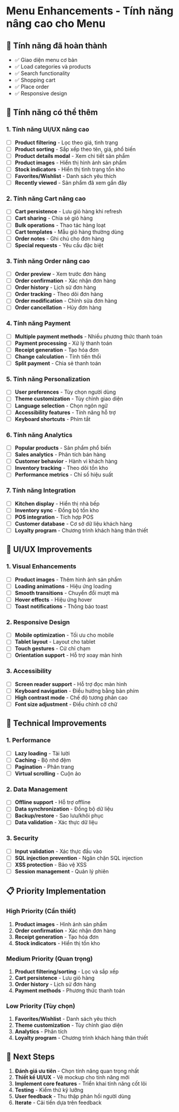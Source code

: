 # Menu Enhancements - Tính năng nâng cao cho Menu

## 🎯 Tính năng đã hoàn thành
- ✅ Giao diện menu cơ bản
- ✅ Load categories và products
- ✅ Search functionality
- ✅ Shopping cart
- ✅ Place order
- ✅ Responsive design

## 🚀 Tính năng có thể thêm

### 1. **Tính năng UI/UX nâng cao**
- [ ] **Product filtering** - Lọc theo giá, tình trạng
- [ ] **Product sorting** - Sắp xếp theo tên, giá, phổ biến
- [ ] **Product details modal** - Xem chi tiết sản phẩm
- [ ] **Product images** - Hiển thị hình ảnh sản phẩm
- [ ] **Stock indicators** - Hiển thị tình trạng tồn kho
- [ ] **Favorites/Wishlist** - Danh sách yêu thích
- [ ] **Recently viewed** - Sản phẩm đã xem gần đây

### 2. **Tính năng Cart nâng cao**
- [ ] **Cart persistence** - Lưu giỏ hàng khi refresh
- [ ] **Cart sharing** - Chia sẻ giỏ hàng
- [ ] **Bulk operations** - Thao tác hàng loạt
- [ ] **Cart templates** - Mẫu giỏ hàng thường dùng
- [ ] **Order notes** - Ghi chú cho đơn hàng
- [ ] **Special requests** - Yêu cầu đặc biệt

### 3. **Tính năng Order nâng cao**
- [ ] **Order preview** - Xem trước đơn hàng
- [ ] **Order confirmation** - Xác nhận đơn hàng
- [ ] **Order history** - Lịch sử đơn hàng
- [ ] **Order tracking** - Theo dõi đơn hàng
- [ ] **Order modification** - Chỉnh sửa đơn hàng
- [ ] **Order cancellation** - Hủy đơn hàng

### 4. **Tính năng Payment**
- [ ] **Multiple payment methods** - Nhiều phương thức thanh toán
- [ ] **Payment processing** - Xử lý thanh toán
- [ ] **Receipt generation** - Tạo hóa đơn
- [ ] **Change calculation** - Tính tiền thối
- [ ] **Split payment** - Chia sẻ thanh toán

### 5. **Tính năng Personalization**
- [ ] **User preferences** - Tùy chọn người dùng
- [ ] **Theme customization** - Tùy chỉnh giao diện
- [ ] **Language selection** - Chọn ngôn ngữ
- [ ] **Accessibility features** - Tính năng hỗ trợ
- [ ] **Keyboard shortcuts** - Phím tắt

### 6. **Tính năng Analytics**
- [ ] **Popular products** - Sản phẩm phổ biến
- [ ] **Sales analytics** - Phân tích bán hàng
- [ ] **Customer behavior** - Hành vi khách hàng
- [ ] **Inventory tracking** - Theo dõi tồn kho
- [ ] **Performance metrics** - Chỉ số hiệu suất

### 7. **Tính năng Integration**
- [ ] **Kitchen display** - Hiển thị nhà bếp
- [ ] **Inventory sync** - Đồng bộ tồn kho
- [ ] **POS integration** - Tích hợp POS
- [ ] **Customer database** - Cơ sở dữ liệu khách hàng
- [ ] **Loyalty program** - Chương trình khách hàng thân thiết

## 🎨 UI/UX Improvements

### 1. **Visual Enhancements**
- [ ] **Product images** - Thêm hình ảnh sản phẩm
- [ ] **Loading animations** - Hiệu ứng loading
- [ ] **Smooth transitions** - Chuyển đổi mượt mà
- [ ] **Hover effects** - Hiệu ứng hover
- [ ] **Toast notifications** - Thông báo toast

### 2. **Responsive Design**
- [ ] **Mobile optimization** - Tối ưu cho mobile
- [ ] **Tablet layout** - Layout cho tablet
- [ ] **Touch gestures** - Cử chỉ chạm
- [ ] **Orientation support** - Hỗ trợ xoay màn hình

### 3. **Accessibility**
- [ ] **Screen reader support** - Hỗ trợ đọc màn hình
- [ ] **Keyboard navigation** - Điều hướng bằng bàn phím
- [ ] **High contrast mode** - Chế độ tương phản cao
- [ ] **Font size adjustment** - Điều chỉnh cỡ chữ

## 🔧 Technical Improvements

### 1. **Performance**
- [ ] **Lazy loading** - Tải lười
- [ ] **Caching** - Bộ nhớ đệm
- [ ] **Pagination** - Phân trang
- [ ] **Virtual scrolling** - Cuộn ảo

### 2. **Data Management**
- [ ] **Offline support** - Hỗ trợ offline
- [ ] **Data synchronization** - Đồng bộ dữ liệu
- [ ] **Backup/restore** - Sao lưu/khôi phục
- [ ] **Data validation** - Xác thực dữ liệu

### 3. **Security**
- [ ] **Input validation** - Xác thực đầu vào
- [ ] **SQL injection prevention** - Ngăn chặn SQL injection
- [ ] **XSS protection** - Bảo vệ XSS
- [ ] **Session management** - Quản lý phiên

## 📋 Priority Implementation

### High Priority (Cần thiết)
1. **Product images** - Hình ảnh sản phẩm
2. **Order confirmation** - Xác nhận đơn hàng
3. **Receipt generation** - Tạo hóa đơn
4. **Stock indicators** - Hiển thị tồn kho

### Medium Priority (Quan trọng)
1. **Product filtering/sorting** - Lọc và sắp xếp
2. **Cart persistence** - Lưu giỏ hàng
3. **Order history** - Lịch sử đơn hàng
4. **Payment methods** - Phương thức thanh toán

### Low Priority (Tùy chọn)
1. **Favorites/Wishlist** - Danh sách yêu thích
2. **Theme customization** - Tùy chỉnh giao diện
3. **Analytics** - Phân tích
4. **Loyalty program** - Chương trình khách hàng thân thiết

## 🎯 Next Steps

1. **Đánh giá ưu tiên** - Chọn tính năng quan trọng nhất
2. **Thiết kế UI/UX** - Vẽ mockup cho tính năng mới
3. **Implement core features** - Triển khai tính năng cốt lõi
4. **Testing** - Kiểm thử kỹ lưỡng
5. **User feedback** - Thu thập phản hồi người dùng
6. **Iterate** - Cải tiến dựa trên feedback

